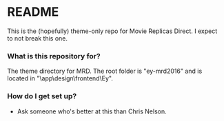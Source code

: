 # README #

This is the (hopefully) theme-only repo for Movie Replicas Direct. I expect to not break this one.

### What is this repository for? ###

The theme directory for MRD. The root folder is "ey-mrd2016" and is located in "\app\design\frontend\Ey".

### How do I get set up? ###

* Ask someone who's better at this than Chris Nelson.